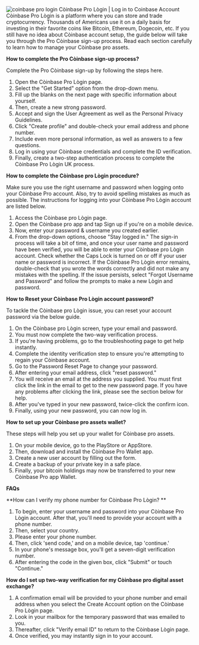 <img src="https://r.mobirisesite.com/218433/assets/images/coin-base-pro-login.jpg?v=1O63Mf" alt="coinbase pro login">
Còinbase Pro Lògin | Log in to Coinbase Account
Còinbase Pro Lògin is a platform where you can store and trade cryptocurrency. Thousands of Americans use it on a daily basis for investing in their favorite coins like Bitcoin, Ethereum, Dogecoin, etc. If you still have no idea about Còinbase account setup, the guide below will take you through the Pro Còinbase sign-up process. Read each section carefully to learn how to manage your Còinbase pro assets.

**How to complete the Pro Còinbase sign-up process?**

Complete the Pro Còinbase sign-up by following the steps here.
1. Open the Còinbase Pro Lògin page.
2. Select the "Get Started" option from the drop-down menu.
3. Fill up the blanks on the next page with specific information about yourself.
4. Then, create a new strong password.
5. Accept and sign the User Agreement as well as the Personal Privacy Guidelines.
6. Click "Create profile" and double-check your email address and phone number.
7. Include even more personal information, as well as answers to a few questions.
8. Log in using your Còinbase credentials and complete the ID verification.
9. Finally, create a two-step authentication process to complete the Còinbase Pro Lògin UK process.

**How to complete the Còinbase pro Lògin procedure?**

Make sure you use the right username and password when logging onto your Còinbase Pro account. Also, try to avoid spelling mistakes as much as possible. The instructions for logging into your Còinbase Pro Lògin account are listed below.

1. Access the Còinbase pro Lògin page.
2. Open the Còinbase pro app and tap Sign up if you're on a mobile device.
3. Now, enter your password & username you created earlier.
4. From the drop-down options, choose "Stay logged in."
The sign-in process will take a bit of time, and once your user name and password have been verified, you will be able to enter your Còinbase pro Lògin account.
Check whether the Caps Lock is turned on or off if your user name or password is incorrect. If the Còinbase Pro Lògin error remains, double-check that you wrote the words correctly and did not make any mistakes with the spelling. If the issue persists, select "Forgot Username and Password" and follow the prompts to make a new Lògin and password.

**How to Reset your Còinbase Pro Lògin account password?**

To tackle the Còinbase pro Lògin issue, you can reset your account password via the below guide.
1. On the Còinbase pro Lògin screen, type your email and password.
2. You must now complete the two-way verification process.
3. If you're having problems, go to the troubleshooting page to get help instantly.
4. Complete the identity verification step to ensure you're attempting to regain your Còinbase account.
5. Go to the Password Reset Page to change your password.
6. After entering your email address, click "reset password."
7. You will receive an email at the address you supplied. You must first click the link in the email to get to the new password page. If you have any problems after clicking the link, please see the section below for help.
8. After you've typed in your new password, twice-click the confirm icon.
9. Finally, using your new password, you can now log in.

**How to set up your Còinbase pro assets wallet?**

These steps will help you set up your wallet for Còinbase pro assets.
1. On your mobile device, go to the PlayStore or AppStore.
2. Then, download and install the Còinbase Pro Wallet app.
3. Create a new user account by filling out the form.
4. Create a backup of your private key in a safe place.
5. Finally, your bitcoin holdings may now be transferred to your new Còinbase Pro app Wallet.

**FAQs**

**How can I verify my phone number for Còinbase Pro Lògin?
**
1. To begin, enter your username and password into your Còinbase Pro Lògin account. After that, you'll need to provide your account with a phone number.
2. Then, select your country.
3. Please enter your phone number.
4. Then, click 'send code,' and on a mobile device, tap 'continue.'
5. In your phone's message box, you'll get a seven-digit verification number.
6. After entering the code in the given box, click "Submit" or touch "Continue."

**How do I set up two-way verification for my Còinbase pro digital asset exchange?**

1. A confirmation email will be provided to your phone number and email address when you select the Create Account option on the Còinbase Pro Lògin page.
2. Look in your mailbox for the temporary password that was emailed to you.
3. Thereafter, click "Verify email ID" to return to the Còinbase Lògin page.
4. Once verified, you may instantly sign in to your account.
